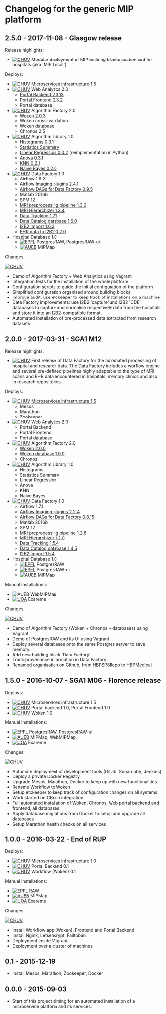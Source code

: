
# Changelog for the generic MIP platform

## 2.5.0 - 2017-11-08 - Glasgow release

Release highlights:

* [![CHUV](https://img.shields.io/badge/CHUV-LREN-AF4C64.svg)](https://www.unil.ch/lren/en/home.html) Modular deployment of MIP building blocks customised for hospitals (aka 'MIP Local')

Deploys:

* [![CHUV](https://img.shields.io/badge/CHUV-LREN-AF4C64.svg)](https://www.unil.ch/lren/en/home.html) [Microservices infrastructure 1.5](https://github.com/HBPMedical/mip-microservices-infrastructure)
* [![CHUV](https://img.shields.io/badge/CHUV-LREN-AF4C64.svg)](https://www.unil.ch/lren/en/home.html) Web Analytics 2.0
  * [Portal Backend 2.3.13](https://github.com/HBPMedical/portal-backend)
  * [Portal Frontend 2.3.2](https://github.com/HBPMedical/portal-frontend)
  * Portal database
* [![CHUV](https://img.shields.io/badge/CHUV-LREN-AF4C64.svg)](https://www.unil.ch/lren/en/home.html) Algorithm Factory 2.0
  * [Woken 2.0.3](https://github.com/HBPMedical/woken)
  * Woken cross-validation
  * Woken database
  * Chronos 2.5
* [![CHUV](https://img.shields.io/badge/CHUV-LREN-AF4C64.svg)](https://www.unil.ch/lren/en/home.html) Algorithm Library 1.0
  * [Histograms 0.3.1](https://hub.docker.com/r/hbpmip/python-histograms/)
  * [Statistics Summary](https://hub.docker.com/r/hbpmip/r-summary-stats/)
  * [Linear Regression 0.0.2](https://hub.docker.com/r/hbpmip/python-linear-regression/) (reimplementation in Python)
  * [Anova 0.3.1](https://hub.docker.com/r/hbpmip/python-anova/)
  * [KNN 0.2.1](https://hub.docker.com/r/hbpmip/java-rapidminer-knn/)
  * [Naive Bayes 0.2.0](https://hub.docker.com/r/hbpmip/java-rapidminer-naivebayes/)
* [![CHUV](https://img.shields.io/badge/CHUV-LREN-AF4C64.svg)](https://www.unil.ch/lren/en/home.html) Data Factory 1.0
  * Airflow 1.8.2
  * [Airflow Imaging plugins 2.4.1](https://github.com/HBPMedical/airflow-imaging-plugins)
  * [Airflow DAGs for Data Factory 0.9.5](https://github.com/HBPMedical/data-factory-airflow-dags)
  * Matlab 2016b
  * SPM 12
  * [MRI preprocessing pipeline 1.3.0](https://github.com/HBPMedical/mri-preprocessing-pipeline)
  * [MRI Hierarchizer 1.3.4](https://github.com/HBPMedical/hierarchizer)
  * [Data Tracking 1.7.1](https://github.com/HBPMedical/data-tracking)
  * [Data Catalog database 1.6.0](https://github.com/HBPMedical/data-catalog-setup)
  * [I2B2 Import 1.6.3](https://github.com/HBPMedical/i2b2-import)
  * [EHR data to I2B2 0.2.0](https://github.com/HBPMedical/ehr-to-i2b2)
* Hospital Database 1.0
  * [![EPFL](https://img.shields.io/badge/EPFL-DIAS-6A5ACD.svg)](http://dias.epfl.ch/) PostgresRAW, PostgresRAW-ui
  * [![AUEB](https://img.shields.io/badge/aueb-wim-9D5459.svg)](http://www.aueb.gr/index_en.php) MIPMap

Changes:

[![CHUV](https://img.shields.io/badge/CHUV-LREN-AF4C64.svg)](https://www.unil.ch/lren/en/home.html)

  * Demo of Algorithm Factory + Web Analytics using Vagrant
  * Integration tests for the installation of the whole platform
  * Configuration scripts to guide the initial configuration of the platform
  * Simplified configuration organised around building blocks
  * Improve audit: use etckeeper to keep track of installations on a machine
  * Data Factory improvements: use I2B2 'capture' and I2B2 'CDE' databases to capture and normalise respectively data from the hospitals and store it into an I2B2-compatible format.
  * Automated installation of pre-processed data extracted from research datasets

## 2.0.0 - 2017-03-31 - SGA1 M12

Release highlights:

* [![CHUV](https://img.shields.io/badge/CHUV-LREN-AF4C64.svg)](https://www.unil.ch/lren/en/home.html) First release of Data Factory for the automated processing of hospital and research data. The Data Factory includes a worflow engine and several pre-defined pipelines highly adaptable to the type of MRI scans and EHR data encountered in hospitals, memory clinics and also in research repositories.

Deploys:

* [![CHUV](https://img.shields.io/badge/CHUV-LREN-AF4C64.svg)](https://www.unil.ch/lren/en/home.html) [Microservices infrastructure 1.5](https://github.com/HBPMedical/mip-microservices-infrastructure)
  * Mesos
  * Marathon
  * Zookeeper
* [![CHUV](https://img.shields.io/badge/CHUV-LREN-AF4C64.svg)](https://www.unil.ch/lren/en/home.html) Web Analytics 2.0
  * Portal Backend
  * Portal Frontend
  * Portal database
* [![CHUV](https://img.shields.io/badge/CHUV-LREN-AF4C64.svg)](https://www.unil.ch/lren/en/home.html) Algorithm Factory 2.0
  * [Woken 2.0.0](https://github.com/HBPMedical/woken)
  * [Woken database 1.0.0](https://github.com/HBPMedical/woken-db-setup)
  * Chronos
* [![CHUV](https://img.shields.io/badge/CHUV-LREN-AF4C64.svg)](https://www.unil.ch/lren/en/home.html) Algorithm Library 1.0
  * Histograms
  * Statistics Summary
  * Linear Regression
  * Anova
  * KNN
  * Naive Bayes
* [![CHUV](https://img.shields.io/badge/CHUV-LREN-AF4C64.svg)](https://www.unil.ch/lren/en/home.html) Data Factory 1.0
  * Airflow 1.7.1
  * [Airflow Imaging plugins 2.2.4](https://github.com/HBPMedical/airflow-imaging-plugins)
  * [Airflow DAGs for Data Factory 0.8.15](https://github.com/HBPMedical/data-factory-airflow-dags)
  * Matlab 2016b
  * SPM 12
  * [MRI preprocessing pipeline 1.2.6](https://github.com/HBPMedical/mri-preprocessing-pipeline)
  * [MRI Hierarchizer 1.2.0](https://github.com/HBPMedical/hierarchizer)
  * [Data Tracking 1.5.4](https://github.com/HBPMedical/data-tracking)
  * [Data Catalog database 1.4.5](https://github.com/HBPMedical/data-catalog-setup)
  * [I2B2 Import 1.5.4](https://github.com/HBPMedical/i2b2-import)
* Hospital Database 1.0
  * [![EPFL](https://img.shields.io/badge/EPFL-DIAS-6A5ACD.svg)](http://dias.epfl.ch/) PostgresRAW
  * [![EPFL](https://img.shields.io/badge/EPFL-DIAS-6A5ACD.svg)](http://dias.epfl.ch/) PostgresRAW-ui
  * [![AUEB](https://img.shields.io/badge/aueb-wim-9D5459.svg)](http://www.aueb.gr/index_en.php) MIPMap

Manual installations:

* [![AUEB](https://img.shields.io/badge/aueb-wim-9D5459.svg)](http://www.aueb.gr/index_en.php) WebMIPMap
* [![UOA](https://img.shields.io/badge/UOA-madgik-BDCFD6.svg)](http://www.madgik.di.uoa.gr/) Exareme

Changes:

[![CHUV](https://img.shields.io/badge/CHUV-LREN-AF4C64.svg)](https://www.unil.ch/lren/en/home.html)

* Demo of Algorithm Factory (Woken + Chronos + databases) using Vagrant
* Demo of PostgresRAW and its UI using Vagrant
* Deploy several databases onto the same Postgres server to save memory.
* Add new building block 'Data Factory'
* Track provenance information in Data Factory
* Renamed organisation on Github, from HBPSP8Repo to HBPMedical

## 1.5.0 - 2016-10-07 - SGA1 M06 - Florence release

Deploys:

* [![CHUV](https://img.shields.io/badge/CHUV-LREN-AF4C64.svg)](https://www.unil.ch/lren/en/home.html) Microservices infrastructure 1.5
* [![CHUV](https://img.shields.io/badge/CHUV-LREN-AF4C64.svg)](https://www.unil.ch/lren/en/home.html) Portal backend 1.0, Portal Frontend 1.0
* [![CHUV](https://img.shields.io/badge/CHUV-LREN-AF4C64.svg)](https://www.unil.ch/lren/en/home.html) Woken 1.0

Manual installations:

* [![EPFL](https://img.shields.io/badge/EPFL-DIAS-6A5ACD.svg)](http://dias.epfl.ch/) PostgresRAW, PostgresRAW-ui
* [![AUEB](https://img.shields.io/badge/aueb-wim-9D5459.svg)](http://www.aueb.gr/index_en.php) MIPMap, WebMIPMap
* [![UOA](https://img.shields.io/badge/UOA-madgik-BDCFD6.svg)](http://www.madgik.di.uoa.gr/) Exareme

Changes:

[![CHUV](https://img.shields.io/badge/CHUV-LREN-AF4C64.svg)](https://www.unil.ch/lren/en/home.html)

* Automate deployment of development tools (Gitlab, Sonarcube, Jenkins)
* Deploy a private Docker Registry
* Upgrade Mesos, Marathon, Docker to keep up with new functionalities
* Rename Workflow to Woken
* Setup etckeeper to keep track of configuration changes on all systems
* Work started on CBrain integration
* Full automated installation of Woken, Chronos, Web portal backend and frontend, all databases
* Apply database migrations from Docker to setup and upgrade all databases
* Setup Marathon health checks on all services

## 1.0.0 - 2016-03-22 - End of RUP

Deploys:

* [![CHUV](https://img.shields.io/badge/CHUV-LREN-AF4C64.svg)](https://www.unil.ch/lren/en/home.html) Microservices infrastructure 1.0
* [![CHUV](https://img.shields.io/badge/CHUV-LREN-AF4C64.svg)](https://www.unil.ch/lren/en/home.html) Portal Backend 0.1
* [![CHUV](https://img.shields.io/badge/CHUV-LREN-AF4C64.svg)](https://www.unil.ch/lren/en/home.html) Workflow (Woken) 0.1

Manual installations:

* [![EPFL](https://img.shields.io/badge/EPFL-DIAS-6A5ACD.svg)](http://dias.epfl.ch/) RAW
* [![AUEB](https://img.shields.io/badge/aueb-wim-9D5459.svg)](http://www.aueb.gr/index_en.php) MIPMap
* [![UOA](https://img.shields.io/badge/UOA-madgik-BDCFD6.svg)](http://www.madgik.di.uoa.gr/) Exareme

Changes:

[![CHUV](https://img.shields.io/badge/CHUV-LREN-AF4C64.svg)](https://www.unil.ch/lren/en/home.html)

* Install Workflow app (Woken), Frontend and Portal Backend
* Install Nginx, Letsencrypt, Failtoban
* Deployment inside Vagrant
* Deployment over a cluster of machines

## 0.1 - 2015-12-19

* Install Mesos, Marathon, Zookeeper, Docker

## 0.0.0 - 2015-09-03

* Start of this project aiming for an automated installation of a microservice platform and its services.
